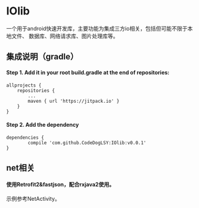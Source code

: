 # IOlib
一个用于android快速开发库，主要功能为集成三方io相关，包括但可能不限于本地文件、
数据库、网络请求库、图片处理库等。
## 集成说明（gradle）
#### Step 1. Add it in your root build.gradle at the end of repositories:

	allprojects {
		repositories {
			...
			maven { url 'https://jitpack.io' }
		}
	}
#### Step 2. Add the dependency
	dependencies {
	        compile 'com.github.CodeDogLSY:IOlib:v0.0.1'
	}

## net相关
#### 使用Retrofit2&fastjson，配合rxjava2使用。
示例参考NetActivity。